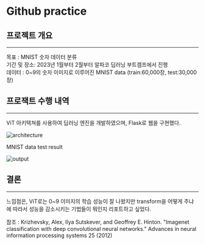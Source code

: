 # Github practice

## 프로젝트 개요
---
목표 : MNIST 숫자 데이터 분류  
기간 및 장소: 2023년 1월부터 2월부터 알파코 딥러닝 부트캠프에서 진행  
데이터 : 0~9의 숫자 이미지로 이루어진 MNIST data (train:60,000장, test:30,000장)  

## 프로잭트 수행 내역
---
ViT 아키텍쳐를 사용하여 딥러닝 엔진을 개발하였으며, Flask로 웹을 구현했다.  

![architecture](https://github.com/Dearlie121/practice/assets/161268753/667e4a89-eee0-4bf8-9483-ba61da27ad02)

MNIST data test result  

![output](https://github.com/Dearlie121/practice/assets/161268753/57678943-6524-41e2-8651-c639acd4ff78)


## 결론
---
느낌점은, ViT로는 0~9 이미지의 학습 성능이 잘 나왔지만 transform을 어떻게 주냐에 따라서 성능을 감소시키는 기법들이 뭐인지 리포트하고 싶었다.  


참조 : Krizhevsky, Alex, Ilya Sutskever, and Geoffrey E. Hinton. "Imagenet classification with deep convolutional neural networks." Advances in neural information processing systems 25 (2012)
